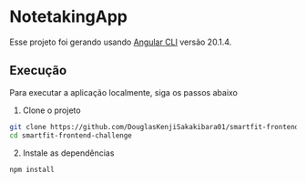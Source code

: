 # NotetakingApp

Esse projeto foi gerando usando [Angular CLI](https://github.com/angular/angular-cli) versão 20.1.4.

## Execução
Para executar a aplicação localmente, siga os passos abaixo
1. Clone o projeto
```bash
git clone https://github.com/DouglasKenjiSakakibara01/smartfit-frontend-challenge.git
cd smartfit-frontend-challenge
````
2. Instale as dependências
```bash
npm install
```

